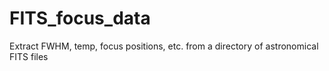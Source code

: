 # FITS_focus_data
Extract FWHM, temp, focus positions, etc. from a directory of astronomical FITS files
